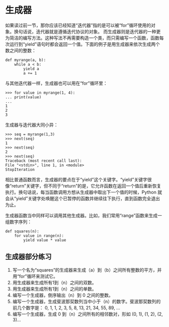 # 生成器

如果读过前一节，那你应该已经知道“迭代器”指的是可以被“for”循环使用的对象。换句话说，迭代器就是遵循迭代协议的对象。
而生成器则是迭代器的一种更为简洁的编写方法。这种写法不再需要构造一个类，而只需编写一个函数，函数每次运行到“yield”语句时都会返回一个值。下面的例子是用生成器来依次生成两个数之间的整数：
```
def myrange(a, b):
    while a < b:
        yield a
        a += 1
```
与其他迭代器一样，生成器也可以用在“for”循环里：
```
>>> for value in myrange(1, 4):
... print(value)
...
1
2
3
```
生成器与迭代器大同小异：
```
>>> seq = myrange(1,3)
>>> next(seq)
1
>>> next(seq)
2
>>> next(seq)
Traceback (most recent call last):
File "<stdin>", line 1, in <module>
StopIteration
```
相比普通函数而言，生成器的要点在于“yield”这个关键字。“yield”关键字很像“return”关键字，但不同于“return”的是，它允许函数在返回一个值后重新恢复执行。换句话说，每当函数调用方想从生成器中取出下一个值的时候，Python 就会从“yield”关键字处唤醒这个已暂停的函数并继续往下执行，直到函数完全退出为止。

生成器函数当中同样可以调用其他生成器。比如，我们常用“range”函数来生成一组数字序列：
```
def squares(n):
    for value in range(n):
        yield value * value
```

## 生成器部分练习

1. 写一个名为“squares”的生成器来生成（a）到（b）之间所有整数的平方，并用“for”循环来测试它。
2. 用生成器来生成所有1到（n）之间的双数。
3. 用生成器来生成所有1到（n）之间的单数。
4. 编写一个生成器，倒序输出（n）到 0 之间的整数。
5. 编写一个生成器，生成斐波那契数列当中小于（n）的数字。斐波那契数列的前几个数字是： 0, 1, 1, 2, 3, 5, 8, 13, 21, 34, 55, 89, ...
6. 编写一个生成器，生成 0 到（n）之间所有的相邻数对，形如 (0, 1), (1, 2), (2, 3)...

